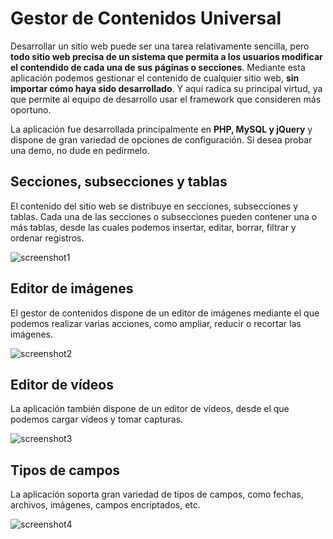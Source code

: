 # Gestor de Contenidos Universal

Desarrollar un sitio web puede ser una tarea relativamente sencilla, pero **todo sitio web precisa de un sistema que permita a los usuarios modificar el contendido de cada una de sus páginas o secciones**. Mediante esta aplicación podemos gestionar el contenido de cualquier sitio web, **sin importar cómo haya sido desarrollado**. Y aquí radica su principal virtud, ya que permite al equipo de desarrollo usar el framework que consideren más oportuno.

La aplicación fue desarrollada principalmente en **PHP, MySQL y jQuery** y dispone de gran variedad de opciones de configuración. Si desea probar una demo, no dude en pedírmelo.

## Secciones, subsecciones y tablas

El contenido del sitio web se distribuye en secciones, subsecciones y tablas. Cada una de las secciones o subsecciones pueden contener una o más tablas, desde las cuales podemos insertar, editar, borrar, filtrar y ordenar registros.

![screenshot1](https://user-images.githubusercontent.com/5312427/47272291-028d1580-d584-11e8-8842-131791c0d420.png)

## Editor de imágenes

El gestor de contenidos dispone de un editor de imágenes mediante el que podemos realizar varias acciones, como ampliar, reducir o recortar las imágenes.

![screenshot2](https://user-images.githubusercontent.com/5312427/47272327-5861bd80-d584-11e8-9a15-f69b80403c45.png)

## Editor de vídeos

La aplicación también dispone de un editor de vídeos, desde el que podemos cargar vídeos y tomar capturas.

![screenshot3](https://user-images.githubusercontent.com/5312427/47272395-4e8c8a00-d585-11e8-9e3e-11c7d528e4d6.png)

## Tipos de campos

La aplicación soporta gran variedad de tipos de campos, como fechas, archivos, imágenes, campos encriptados, etc.

![screenshot4](https://user-images.githubusercontent.com/5312427/47272582-0b7fe600-d588-11e8-9327-2b745e3b47ea.png)
